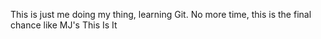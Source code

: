 This is just me doing my thing, learning Git. 
No more time, this is the final chance like MJ's This Is It 